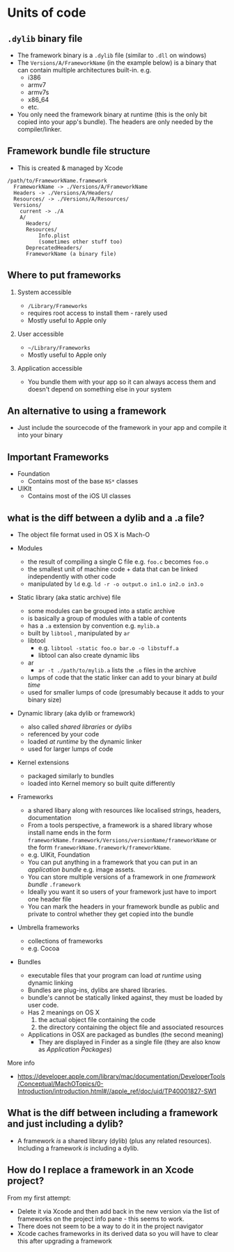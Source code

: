 # Units of code


## `.dylib` binary file

* The framework binary is a `.dylib` file (similar to `.dll` on windows)
* The `Versions/A/FrameworkName` (in the example below) is a binary that can contain multiple
  architectures built-in. e.g.
    * i386
    * armv7
    * armv7s
    * x86_64
    * etc.
* You only need the framework binary at runtime (this is the only bit copied
  into your app's bundle). The headers are only needed by the compiler/linker.


## Framework bundle file structure

* This is created & managed by Xcode

```
/path/to/FrameworkName.framework
  FrameworkName -> ./Versions/A/FrameworkName
  Headers -> ./Versions/A/Headers/
  Resources/ -> ./Versions/A/Resources/
  Versions/
    current -> ./A
    A/
      Headers/
      Resources/
          Info.plist
          (sometimes other stuff too)
      DeprecatedHeaders/
      FrameworkName (a binary file)
```

## Where to put frameworks

1. System accessible
    * `/Library/Frameworks`
    * requires root access to install them - rarely used
    * Mostly useful to Apple only

2. User accessible
    * `~/Library/Frameworks`
    * Mostly useful to Apple only

3. Application accessible
    * You bundle them with your app so it can always access them and doesn't
      depend on something else in your system

## An alternative to using a framework

* Just include the sourcecode of the framework in your app and compile it into your binary

## Important Frameworks

* Foundation
    * Contains most of the base `NS*` classes
* UIKIt
    * Contains most of the iOS UI classes

## what is the diff between a dylib and a .a file?

* The object file format used in OS X is Mach-O

* Modules
    * the result of compiling a single C file e.g. `foo.c` becomes `foo.o`
    * the smallest unit of machine code + data that can be linked independently with other  code
    * manipulated by `ld` e.g. `ld -r -o output.o in1.o in2.o in3.o`
* Static library (aka static archive) file
    * some modules can be grouped into a static archive
    * is basically a group of modules with a table of contents
    * has a `.a` extension by convention e.g. `mylib.a`
    * built by `libtool` , manipulated by `ar`
    * libtool
        * e.g. `libtool -static foo.o bar.o -o libstuff.a`
        * libtool can also create dynamic libs
    * ar
        * `ar -t ./path/to/mylib.a` lists the `.o` files in the archive
    * lumps of code that the static linker can add to your binary at _build time_
    * used for smaller lumps of code (presumably because it adds to your binary size)
* Dynamic library (aka dylib or framework)
    * also called _shared libraries_ or _dylibs_
    * referenced by your code
    * loaded _at runtime_ by the dynamic linker
    * used for larger lumps of code
* Kernel extensions
    * packaged similarly to bundles
    * loaded into Kernel memory so built quite differently
* Frameworks
    * a shared libary along with resources like localised strings, headers, documentation
    * From a tools perspective, a framework is a shared library whose install
      name ends in the form `frameworkName.framework/Versions/versionName/frameworkName`
      or the form `frameworkName.framework/frameworkName`.
    * e.g. UIKit, Foundation
    * You can put anything in a framework that you can put in an _application bundle_ e.g. image assets.
    * You can store multiple versions of a framework in one _framework bundle_ `.framework`
    * Ideally you want it so users of your framework just have to import one header file
    * You can mark the headers in your framework bundle as public and private to control
      whether they get copied into the bundle
* Umbrella frameworks
    * collections of frameworks
    * e.g. Cocoa
* Bundles
    * executable files that your program can load _at runtime_ using dynamic linking
    * Bundles are plug-ins, dylibs are shared libraries.
    * bundle's cannot be statically linked against, they must be loaded by user code.
    * Has 2 meanings on OS X
        1. the actual object file containing the code
        2. the directory containing the object file and associated resources
    * Applications in OSX are packaged as bundles (the second meaning)
        * They are displayed in Finder as a single file (they are also know as _Application Packages_)

More info

* https://developer.apple.com/library/mac/documentation/DeveloperTools/Conceptual/MachOTopics/0-Introduction/introduction.html#//apple_ref/doc/uid/TP40001827-SW1

## What is the diff between including a framework and just including a dylib?

* A framework _is_ a shared library (dylib) (plus any related resources).
  Including a framework *is* including a dylib.


## How do I replace a framework in an Xcode project?

From my first attempt:

* Delete it via Xcode and then add back in the new version via the list of
  frameworks on the project info pane - this seems to work.
* There does not seem to be a way to do it in the project navigator
* Xcode caches frameworks in its derived data so you will have to clear this
  after upgrading a framework

